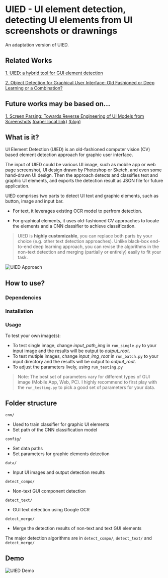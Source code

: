 # UIED - UI element detection, detecting UI elements from UI screenshots or drawnings

An adaptation version of UIED.

## Related Works
[1. UIED: a hybrid tool for GUI element detection](https://dl.acm.org/doi/10.1145/3368089.3417940)

[2. Object Detection for Graphical User Interface: Old Fashioned or Deep Learning or a Combination?](https://arxiv.org/abs/2008.05132)

## Future works may be based on...
[1. Screen Parsing: Towards Reverse Engineering of UI Models from Screenshots](https://dl.acm.org/doi/10.1145/3472749.3474763) [(paper local link)](./data/__papers/Screen%20Parsing%20-%20Towards%20Reverse%20Engineering%20of%20UI%20Models%20from%20Screenshots.pdf) [(blog)](https://blog.ml.cmu.edu/2021/12/10/understanding-user-interfaces-with-screen-parsing/)

## What is it?

UI Element Detection (UIED) is an old-fashioned computer vision (CV) based element detection approach for graphic user interface. 

The input of UIED could be various UI image, such as mobile app or web page screenshot, UI design drawn by Photoshop or Sketch, and even some hand-drawn UI design. Then the approach detects and classifies text and graphic UI elements, and exports the detection result as JSON file for future application. 

UIED comprises two parts to detect UI text and graphic elements, such as button, image and input bar. 
* For text, it leverages existing OCR model to perfrom detection. 

* For graphical elements, it uses old-fashioned CV approaches to locate the elements and a CNN classifier to achieve classification. 

> UIED is **highly customizable**, you can replace both parts by your choice (e.g. other text detection approaches). Unlike black-box end-to-end deep learning approach, you can revise the algorithms in the non-text detection and merging (partially or entirely) easily to fit your task.

![UIED Approach](./data/demo/approach.png)

## How to use?
### Dependencies

### Installation

### Usage
To test your own image(s):
* To test single image, change *input_path_img* in ``run_single.py`` to your input image and the results will be output to *output_root*.
* To test mutiple images, change *input_img_root* in ``run_batch.py`` to your input directory and the results will be output to *output_root*.
* To adjust the parameters lively, using ``run_testing.py`` 

> Note: The best set of parameters vary for different types of GUI image (Mobile App, Web, PC). I highly recommend to first play with the ``run_testing.py`` to pick a good set of parameters for your data.
   
## Folder structure
``cnn/``
* Used to train classifier for graphic UI elements
* Set path of the CNN classification model

``config/``
* Set data paths 
* Set parameters for graphic elements detection

``data/``
* Input UI images and output detection results

``detect_compo/``
* Non-text GUI component detection

``detect_text/``
* GUI text detection using Google OCR

``detect_merge/``
* Merge the detection results of non-text and text GUI elements

The major detection algorithms are in ``detect_compo/``, ``detect_text/`` and ``detect_merge/``

## Demo
![UIED Demo](./data/demo/demo.png)

